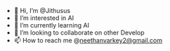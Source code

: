 - 👋 Hi, I’m @Jithusus
- 👀 I’m interested in AI
- 🌱 I’m currently learning AI
- 💞️ I’m looking to collaborate on other Develop
- 📫 How to reach me @neethanvarkey2@gmail.com

<!---
Jithusus/Jithusus is a ✨ special ✨ repository because its `README.md` (this file) appears on your GitHub profile.
You can click the Preview link to take a look at your changes.
--->

